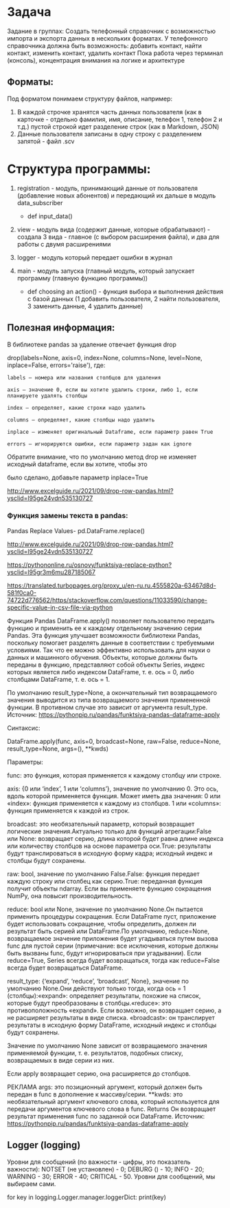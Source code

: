 # Задача
Задание в группах: Создать телефонный справочник с возможностью импорта и экспорта данных в нескольких форматах.
У телефонного справочника должна быть возможность: добавить контакт, найти контакт, изменить контакт, удалить контакт
Пока работа через терминал (консоль), концентрация внимания на логике и архитектуре

## Форматы:
Под форматом понимаем структуру файлов, например:
1. В каждой строчке хранятся часть данных пользователя (как в карточке - отдельно фамилия, имя, описание, телефон 1, телефон 2 и т.д.) пустой строкой идет разделение строк (как в Markdown, JSON)
2. Данные пользователя записаны в одну строку с разделением запятой - файл .scv 

# Структура программы:

1. registration - модуль, принимающий данные от пользователя (добавление новых абонентов) и передающий их дальше в модуль data_subscriber
    - def input_data()
2. view - модуль вида (содержит данные, которые обрабатывают) - создала 3 вида - главное (с выбором расширения файла), и два для работы с двумя расширениями
3. logger - модуль который передает ошибки в журнал
        
4. main - модуль запуска (главный модуль, который запускает программу (главную функцию программы))
    - def choosing an action() - функция выбора и выполнения действия с базой данных (1 добавить пользователя, 2 найти пользователя, 3 заменить данные, 4 удалить данные)



## Полезная информация:

В библиотеке pandas за удаление отвечает функция drop

drop(labels=None, axis=0, index=None, columns=None, level=None, inplace=False, errors='raise'), где:

    labels – номера или названия столбцов для удаления

    axis – значение 0, если вы хотите удалить строки, либо 1, если планируете удалять столбцы

    index – определяет, какие строки надо удалить

    columns – определяет, какие столбцы надо удалить

    inplace – изменяет оригинальный Dataframe, если параметр равен True

    errors – игнорируются ошибки, если параметр задан как ignore

  Обратите внимание, что по умолчанию метод drop не изменяет исходный dataframe, если вы хотите, чтобы это

  было сделано, добавьте параметр inplace=True

  <http://www.excelguide.ru/2021/09/drop-row-pandas.html?ysclid=l95ge24vdn535130727>

### Функция замены текста в pandas:

Pandas Replace Values- pd.DataFrame.replace()

<http://www.excelguide.ru/2021/09/drop-row-pandas.html?ysclid=l95ge24vdn535130727>

<https://pythononline.ru/osnovy/funktsiya-replace-python?ysclid=l95gr3m6mu287185067>

<https://translated.turbopages.org/proxy_u/en-ru.ru.4555820a-63467d8d-581f0ca0-74722d776562/https/stackoverflow.com/questions/11033590/change-specific-value-in-csv-file-via-python>

Функция Pandas DataFrame.apply() позволяет пользователю передать функцию и применить ее к каждому отдельному значению серии Pandas. Эта функция улучшает возможности библиотеки Pandas, поскольку помогает разделять данные в соответствии с требуемыми условиями. Так что ее можно эффективно использовать для науки о данных и машинного обучения.
Объекты, которые должны быть переданы в функцию, представляют собой объекты Series, индекс которых является либо индексом DataFrame, т. е. ось = 0, либо столбцами DataFrame, т. е. ось = 1.

По умолчанию result_type=None, а окончательный тип возвращаемого значения выводится из типа возвращаемого значения примененной функции. В противном случае это зависит от аргумента result_type.
Источник: https://pythonpip.ru/pandas/funktsiya-pandas-dataframe-apply

Синтаксис:

DataFrame.apply(func, axis=0, broadcast=None, raw=False, reduce=None, result_type=None, args=(), **kwds)

Параметры:

func: это функция, которая применяется к каждому столбцу или строке.

axis: {0 или ‘index’, 1 или ‘columns’}, значение по умолчанию 0. Это ось, вдоль которой применяется функция. Может иметь два значения:
0 или «index»: функция применяется к каждому из столбцов.
1 или «columns»: функция применяется к каждой из строк.

broadcast: это необязательный параметр, который возвращает логические значения.Актуально только для функций агрегации:False или None: возвращает серию, длина которой будет равна длине индекса или количеству столбцов на основе параметра оси.True: результаты будут транслироваться в исходную форму кадра; исходный индекс и столбцы будут сохранены.

raw: bool, значение по умолчанию False.False: функция передает каждую строку или столбец как серию.True: переданная функция получит объекты ndarray. Если вы применяете функцию сокращения NumPy, она повысит производительность.

reduce: bool или None, значение по умолчанию None.Он пытается применить процедуры сокращения. Если DataFrame пуст, приложение будет использовать сокращение, чтобы определить, должен ли результат быть серией или DataFrame.По умолчанию, reduce=None, возвращаемое значение приложения будет угадываться путем вызова func для пустой серии (примечание: все исключения, которые должны быть вызваны func, будут игнорироваться при угадывании). Если reduce=True, Series всегда будет возвращаться, тогда как reduce=False всегда будет возвращаться DataFrame.

result_type: {‘expand’, ‘reduce’, ‘broadcast’, None}, значение по умолчанию None.Они действуют только тогда, когда ось = 1 (столбцы):«expand»: определяет результаты, похожие на список, которые будут преобразованы в столбцы.«reduce»: это противоположность «expand». Если возможно, он возвращает серию, а не расширяет результаты в виде списка.
«broadcast»: он транслирует результаты в исходную форму DataFrame, исходный индекс и столбцы будут сохранены.

Значение по умолчанию None зависит от возвращаемого значения применяемой функции, т. е. результатов, подобных списку, возвращаемых в виде серии из них.

Если apply возвращает серию, она расширяется до столбцов.


РЕКЛАМА
args: это позиционный аргумент, который должен быть передан в func в дополнение к массиву/серии.
**kwds: это необязательный аргумент ключевого слова, который используется для передачи аргументов ключевого слова в func.
Returns
Он возвращает результат применения func по заданной оси DataFrame.
Источник: https://pythonpip.ru/pandas/funktsiya-pandas-dataframe-apply



## Logger (logging)

Уровни для сообщений (по важности - цифры, это показатель важности): NOTSET (не установлен) - 0; DEBURG () - 10; INFO - 20; WARNING - 30; ERROR - 40; CRITICAL - 50. Уровни для сообщений, мы выбираем сами.

<!-- Получим список всех имеющихся логеров: -->
for key in logging.Logger.manager.loggerDict:
    print(key)
